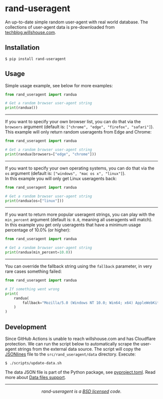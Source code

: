 rand-useragent
==============

An up-to-date simple random user-agent with real world database. 
The collections of user-agent data is pre-downloaded from 
[techblog.willshouse.com](https://techblog.willshouse.com/2012/01/03/most-common-user-agents/).


Installation
------------

```shell
$ pip install rand-useragent
```

Usage
-----

Simple usage example, see below for more examples:


```python
from rand_useragent import randua

# Get a random browser user-agent string
print(randua())
```

---

If you want to specify your own browser list, you can do that via the `browsers` 
argument (default is: `["chrome", "edge", "firefox", "safari"]`).  
This example will only return random useragents from Edge and Chrome:

```python
from rand_useragent import randua

# Get a random browser user-agent string
print(randua(browsers=["edge", "chrome"]))
```

---

If you want to specify your own operating systems, 
you can do that via the `os` argument (default is: `["windows", "mac os x", "linux"]`).  
In this example you will only get Linux useragents back:

```python
from rand_useragent import randua

# Get a random browser user-agent string
print(randua(os=["linux"]))
```

---

If you want to return more popular useragent strings, you can play with the `min_percent` 
argument (default is: `0.0`, meaning all useragents will match).  
In this example you get only useragents that have a minimum usage percentage of 10.0% (or higher):

```python
from rand_useragent import randua

# Get a random browser user-agent string
print(randua(min_percent=10.0))
```

---

You can override the fallback string using the `fallback` parameter, in very rare cases something failed:

```python
from rand_useragent import randua

# If something went wrong
print(
    randua(
        fallback="Mozilla/5.0 (Windows NT 10.0; Win64; x64) AppleWebKit/537.36 (KHTML, like Gecko) Chrome/114.0.0.0 Safari/537.36"
    )
)
```

Development
-----------

Since GitHub Actions is unable to reach willshouse.com and has Cloudflare protection. 
We can run the script below to automatically scrape the user-agent strings from the external data source. 
The script will copy the [JSONlines](https://jsonlines.org/) file to the `src/rand_useragent/data` directory.
Execute:

```shell
$ ./scripts/update-data.sh
```

The data JSON file is part of the Python package, 
see [pyproject.toml](./pyproject.toml). 
Read more about [Data files support](https://setuptools.pypa.io/en/latest/userguide/datafiles.html).

---

<p align="center">
    <i>rand-useragent is a <a href="https://github.com/redbugg/rand-useragent/blob/master/LICENSE">BSD licensed</a> code.</i>
</p>